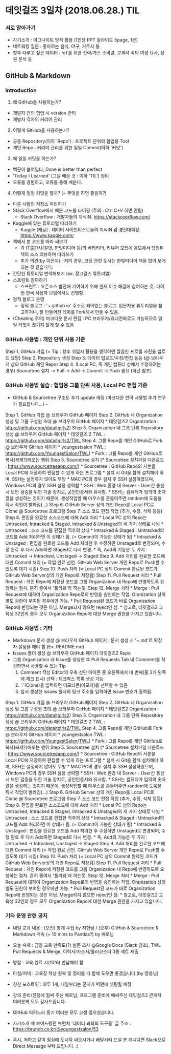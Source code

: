 
# 데잇걸즈 3일차 (2018.06.28.) TIL



### 서로 알아가기
- 자기소개 : 이그나이트 방식 활용 (1인당 PPT 슬라이드 5page, 1분)
- 네트워킹 질문 : 좋아하는 음식, 야구, 거주지 등
- 향후 다루고 싶은 데이터 : IoT를 위한 전력/가스 소비량, 교과서 속의 여성 묘사, 상권 분석 등



## GitHub & Markdown

### Introduction

1. 왜 GitHub을 사용하는가?
- 개발자 간의 협업 시 version 관리
- 개발자 각자의 커리어 관리

2. 어떻게 GitHub을 사용하는가?
- 공동 Repository(이하 'Repo') : 프로젝트 단위의 협업용 Tool
- 개인 Repo : 커리어 관리를 위한 일일 Commit(이하 '커밋')

3. 왜 일일 커밋을 하는가?
- 백문이 불여일타, Done is better than perfect
- 'Today I Learned' (그날 배운 것 : 이하 'TIL') 정리
- 오류를 경험하고, 오류를 통해 배운다.

4. 어떻게 일일 커밋을 할까? (= 무엇을 하면 좋을까?)
- 다른 사람의 저장소 따라하기
- Stack Overflow에서 배운 코드를 타이핑 (주의 : Ctrl C+V 하면 안됨)
    * Stack Overflow : 개발자들의 지식iN. https://stackoverflow.com/
- Kaggle에 있는 튜토리얼 따라하기
    * Kaggle (캐글) : 데이터 사이언티스트들의 지식iN 겸 경진대회장. https://www.kaggle.com/
- 책에서 본 코드를 따라 써보기
    * 각 IT출판사(길벗, 한빛미디어 등)의 베타리더, 리뷰어 모집에 응모해서 당첨된 책의 소스 리뷰하며 따라쓰기
    * 추가 의견(by 이은지) : 저의 경우, 코딩 관련 도서는 한빛미디어 책을 많이 보게 되는 것 같습니다.
- 간단한 튜토리얼 번역해보기 (ex. 장고걸스 튜토리얼)
- 스프린트 참여하기
    * 스프린트 : 오픈소스 발전에 기여하기 위해 현재 이슈 해결에 참여하는 것. 파이썬 한국 사용자 모임에서도 진행함.
- 정적 블로그 운영 
    * 정적 블로그 : '~.github.io' 주소로 되어있는 블로그. 입문자용 튜토리얼을 참고하거나, 잘 만들어진 테마를 Fork해서 만들 수 있음.
- (Cheating 주의) 마크다운 문서 편집 : PC 브라우저/휴대전화로도 가능하므로 일일 커밋이 끊기지 않게 할 수 있음


### GitHub 사용법 : 개인 단위 사용 기준

Step 1. GitHub 가입  (+ Tip : 향후 취업시 활용을 생각하면 깔끔한 프로필 사진을 업로드 요망)
Step 2. Repository 생성
Step 3. 데이터 업로드/수정/편집 등등 (@ 브라우저 상의 GitHub 개인 Repo)
Step 4. (Local PC, 즉 개인 컴퓨터 상에서 수정하려는 경우) Sourcetree 설치 -> Pull -> Add -> Commit -> Push 필요 (하단 참조)


### GitHub 사용법 실습 : 협업용 그룹 단위 사용, Local PC 편집 기준

- GitHub & Sourcetree 구조도 추가 update 예정 (마크다운 언어 사용법 추가 연구가 필요합니다...) - 


      
 

Step 1. GitHub 가입 @ 브라우저 GitHub 페이지
Step 2. GitHub 내 Organization 생성 및 그룹 구성원 초대 @ 브라우저 GitHub 페이지
      * 데잇걸즈2 Organization : https://github.com/dataitgirls2)
Step 3. Organization 내 그룹 단위 Repository 생성 @ 브라우저 GitHub 페이지
      * 데잇걸즈 2 TWL : https://github.com/dataitgirls2/TWL
Step 4. 그룹 Repo를 개인 GitHub로 Fork @ 브라우저 GitHub 페이지
      * youngestsalon TWL : https://github.com/YoungestSalon/TWL)
      * Fork : 그룹 Repo를 개인 GitHub로 복사(복제?)해오는 행위
Step 5. Sourcetree 설치 (* Sourcetree 설치파일 다운로드 : https://www.sourcetreeapp.com/)
      * Sourcetree : GitHub Repo의 사본을 Local PC에 저장하여 편집할 수 있게 하는 프로그램
      * 설치 시 Git을 함께 설치해야 하며, SSH는 설정하지 않아도 무방
      * MAC PC의 경우 설치 후 SSH 설정하였으며, Windows PC의 경우 SSH 설정 생략함
      * SSH : Web 환경 내 Server - User간 통신 시 보안 검증을 위한 기술 장치로, 공인인증서와 유사함.
      * SSH는 컴퓨터가 임의의 숫자열을 생성하는 것이기 때문에, 생성작업할 때 마우스를 흔들어주면 random에 도움을 줘서 작업이 빨라짐(...)
Step 6. GitHub Server 상의 개인 Repo를 Local PC로 Clone @ Sourcetree 프로그램
Step 7. 소스 코드 편집 작업 (추가, 수정, 삭제 등등)
Step 8. 편집을 완료한 소스코드에 대해 Add 처리
      * Local PC 상의 Repo는 Untracked, Intracked & Staged, Intracked & Unstaged의 세 가지 상태로 나뉨
      * Untracked : 소스 코드를 편집한 직후의 상태
      * Intracked & Staged : Untracked의 코드를 Add 처리하면 이 상태가 됨. (= Commit이 가능한 상태가 됨)
      * Intracked & Unstaged : 편집을 완료한 코드를 Add 처리한 후 수정하면 Unstaged로 변경되며, 수정 완료 후 다시 Add하면 Staged로 다시 변경.
      * 즉, Add의 기능은 두 가지 : Untracked -> Intracked, Unstaged -> Staged
Step 9. Add 처리를 완료한 코드에 대한 Commit 처리 (= 작업 완료 선언. GitHub Web Server 개인 Repo로 Push할 수 있도록 대기 시킴)
Step 10. Push 처리 (= Local PC 상의 Commit 완료된 코드가 GitHub Web Server상의 개인 Repo로 저장됨)
Step 11. Pull Request 처리
      * Pull Request : 개인 Repo에 저장된 코드를 그룹 Organization 내 Repo에 반영하도록 요청하는 절차. 흔히 줄여서 '풀리퀘'라 하는듯.
Step 12. Merge 처리
      * Merge : Pull Request에 대하여 Organization Repo로의 반영을 승인하는 작업. Oranization 상의 별도 권한이 부여된 경우에만 가능.
      * Pull Request된 코드가 바로 Organization Repo에 반영되는 것은 아님. Merge되지 않으면 reject인 셈.
      * 참고로, 데잇걸즈2 교육생 32인의 경우 모두 Organization Repo에 대한 Merge 권한을 가지고 있습니다.

### GitHub 사용법 : 기타
- Markdown 문서 생성 @ 브라우저 GitHub 페이지 : 문서 생성 시 '~.md'로 확장자 설정을 해야 함  (Ex. README.md)
- Issues 폴더 생성 @ 브라우저 GitHub 페이지 데잇걸즈2 Repo
- 그룹 Organization 내 Issue를 생성한 후 Pull Requests Tab 내 Comment를 작성하면서 사용할 수 있는 Tip
    1. Comment 작성 Editor의 우측 상단 아이콘 중 오른쪽에서 네 번째(줄 3개 왼쪽에 체크 표시) 선택 : 체크박스 목록 생성 기능
    2. ':'(Clone)을 입력하면 이모티콘(이모지)를 선택할 수 있음
    3. 앞서 생성한 Issues 폴더의 링크 주소를 입력하면 Issue 번호가 출력됨.
    
    
Step 1. GitHub 가입 @ 브라우저 GitHub 페이지
Step 2. GitHub 내 Organization 생성 및 그룹 구성원 초대 @ 브라우저 GitHub 페이지
      * 데잇걸즈2 Organization : https://github.com/dataitgirls2)
Step 3. Organization 내 그룹 단위 Repository 생성 @ 브라우저 GitHub 페이지
      * 데잇걸즈 2 TWL : https://github.com/dataitgirls2/TWL
Step 4. 그룹 Repo를 개인 GitHub로 Fork @ 브라우저 GitHub 페이지
      * youngestsalon TWL : https://github.com/YoungestSalon/TWL)
      * Fork : 그룹 Repo를 개인 GitHub로 복사(복제?)해오는 행위
Step 5. Sourcetree 설치 (* Sourcetree 설치파일 다운로드 : https://www.sourcetreeapp.com/)
      * Sourcetree : GitHub Repo의 사본을 Local PC에 저장하여 편집할 수 있게 하는 프로그램
      * 설치 시 Git을 함께 설치해야 하며, SSH는 설정하지 않아도 무방
      * MAC PC의 경우 설치 후 SSH 설정하였으며, Windows PC의 경우 SSH 설정 생략함
      * SSH : Web 환경 내 Server - User간 통신 시 보안 검증을 위한 기술 장치로, 공인인증서와 유사함.
      * SSH는 컴퓨터가 임의의 숫자열을 생성하는 것이기 때문에, 생성작업할 때 마우스를 흔들어주면 random에 도움을 줘서 작업이 빨라짐(...)
Step 6. GitHub Server 상의 개인 Repo를 Local PC로 Clone @ Sourcetree 프로그램
Step 7. 소스 코드 편집 작업 (추가, 수정, 삭제 등등)
Step 8. 편집을 완료한 소스코드에 대해 Add 처리
      * Local PC 상의 Repo는 Untracked, Intracked & Staged, Intracked & Unstaged의 세 가지 상태로 나뉨
      * Untracked : 소스 코드를 편집한 직후의 상태
      * Intracked & Staged : Untracked의 코드를 Add 처리하면 이 상태가 됨. (= Commit이 가능한 상태가 됨)
      * Intracked & Unstaged : 편집을 완료한 코드를 Add 처리한 후 수정하면 Unstaged로 변경되며, 수정 완료 후 다시 Add하면 Staged로 다시 변경.
      * 즉, Add의 기능은 두 가지 : Untracked -> Intracked, Unstaged -> Staged
Step 9. Add 처리를 완료한 코드에 대한 Commit 처리 (= 작업 완료 선언. GitHub Web Server 개인 Repo로 Push할 수 있도록 대기 시킴)
Step 10. Push 처리 (= Local PC 상의 Commit 완료된 코드가 GitHub Web Server상의 개인 Repo로 저장됨)
Step 11. Pull Request 처리
      * Pull Request : 개인 Repo에 저장된 코드를 그룹 Organization 내 Repo에 반영하도록 요청하는 절차. 흔히 줄여서 '풀리퀘'라 하는듯.
Step 12. Merge 처리
      * Merge : Pull Request에 대하여 Organization Repo로의 반영을 승인하는 작업. Oranization 상의 별도 권한이 부여된 경우에만 가능.
      * Pull Request된 코드가 바로 Organization Repo에 반영되는 것은 아님. Merge되지 않으면 reject인 셈.
      * 참고로, 데잇걸즈2 교육생 32인의 경우 모두 Organization Repo에 대한 Merge 권한을 가지고 있습니다.
    
    
    
### 기타 운영 관련 공지
- 내일 교육 내용 : (오전) 통계 수업 by 지현님 / (오후) GitHub & Sourcetree & Markdown 계속 (+ 10 mins to Pandas?) by 배로님
- 오늘 숙제 : 금일 교육 만족도(?) 설문 조사 @Google Docs (Slack 참조), TWL Pull Requests & Merge, 이력서/자소서/롤러코스터 3종 세트 제출
- 명찰 : 교육 완료 시(10/6) 반납해야 함
- 아침/저녁 : 교육장 책상 원복 및 정리를 다 함께 도우면 좋겠습니다 (by 영웅님)
- 칭찬 포스트잇 : 하루 1개, 내일부터는 전지가 벽면에 셋팅될 예정



- 강의 준비/진행에 힘써 주신 배로님, 프로그램 준비에 애써주신 데잇걸즈2 관계자 여러분께 모두 감사드립니다.
- GitHub 익히느라 동기 여러분 모두 고생 많으셨습니다.

- 자기소개 때 보여드렸던 브런치 '데이터 과학의 도구들' 글 주소 : https://brunch.co.kr/@youngestsalon/53
- 혹시, 저하고 같이 점심에 도시락 싸오시거나 배달시켜 드실 분 계시다면 Slack으로 Direct Message 부탁 드립니다. :)

